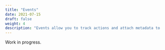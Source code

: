 ```yaml
---
title: "Events"
date: 2021-07-15
draft: false
weight: 4
description: "Events allow you to track actions and attach metadata to them."
---
```


Work in progress.
